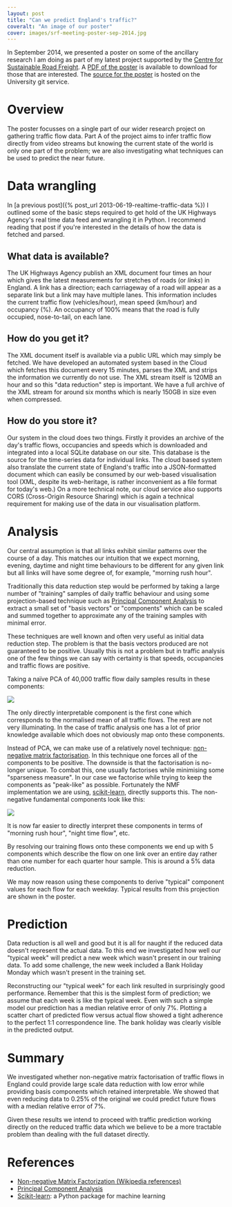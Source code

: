 ```yaml
---
layout: post
title: "Can we predict England's traffic?"
coveralt: "An image of our poster"
cover: images/srf-meeting-poster-sep-2014.jpg
---
```


In September 2014, we presented a poster on some of the ancillary research I am
doing as part of my latest project supported by the [Centre for Sustainable
Road Freight](http://sustainableroadfreight.org). A [PDF of the
poster]({{site.url}}/downloads/srf-meeting-poster-sep-2014.pdf) is available to download for
those that are interested. The [source for the
poster](https://git.csx.cam.ac.uk/x/eng-sigproc/u/rjw57/srf/docs/poster-sep-2014.git)
is hosted on the University git service.

# Overview

The poster focusses on a single part of our wider research project on gathering
traffic flow data. Part A of the project aims to infer traffic flow directly
from video streams but knowing the current state of the world is only one part
of the problem; we are also investigating what techniques can be used to
predict the near future.

# Data wrangling

In [a previous post]({% post_url 2013-06-19-realtime-traffic-data %}) I
outlined some of the basic steps required to get hold of the UK Highways
Agency's real time data feed and wrangling it in Python. I recommend reading
that post if you're interested in the details of how the data is fetched and
parsed.

## What data is available?

The UK Highways Agency publish an XML document four times an hour which gives
the latest measurements for stretches of roads (or *links*) in England. A link
has a direction; each carriageway of a road will appear as a separate link but
a link may have multiple lanes. This information includes the current traffic
flow (vehicles/hour), mean speed (km/hour) and occupancy (%). An occupancy of
100% means that the road is fully occupied, nose-to-tail, on each lane.

## How do you get it?

The XML document itself is available via a public URL which may simply be
fetched. We have developed an automated system based in the Cloud which fetches
this document every 15 minutes, parses the XML and strips the information we
currently do not use. The XML stream itself is 120MB an hour and so this "data
reduction" step is important. We have a full archive of the XML stream for
around six months which is nearly 150GB in size even when compressed.

## How do you store it?

Our system in the cloud does two things. Firstly it provides an archive of the
day's traffic flows, occupancies and speeds which is downloaded and integrated
into a local SQLite database on our site. This database is the source for the
time-series data for individual links. The cloud based system also translate
the current state of England's traffic into a JSON-formatted document which can
easily be consumed by our web-based visualisation tool (XML, despite its
web-heritage, is rather inconvenient as a file format for today's web.) On a
more technical note, our cloud service also supports CORS (Cross-Origin
Resource Sharing) which is again a technical requirement for making use of the
data in our visualisation platform.

# Analysis

Our central assumption is that all links exhibit similar patterns over the
course of a day. This matches our intuition that we expect morning, evening,
daytime and night time behaviours to be different for any given link but all
links will have some degree of, for example, "morning rush hour".

Traditionally this data reduction step would be performed by taking a large
number of "training" samples of daily traffic behaviour and using some
projection-based technique such as [Principal Component Analysis][pca] to
extract a small set of "basis vectors" or "components" which can be scaled and
summed together to approximate any of the training samples with minimal error.

These techniques are well known and often very useful as initial data reduction
step. The problem is that the basis vectors produced are not guaranteed to be
positive. Usually this is not a problem but in traffic analysis one of the few
things we can say with certainty is that speeds, occupancies and traffic flows
are positive.

Taking a naïve PCA of 40,000 traffic flow daily samples results in these
components:

![]({{site.url}}/images/pca-traffic-flow.svg)

The only directly interpretable component is the first cone which corresponds
to the normalised mean of all traffic flows. The rest are not very
illuminating. In the case of traffic analysis one has a lot of prior knowledge
available which does not obviously map onto these components.

Instead of PCA, we can make use of a relatively novel technique: [non-negative
matrix factorisation][nmf]. In this technique one forces all of the components
to be positive. The downside is that the factorisation is no-longer unique. To
combat this, one usually factorises while minimising some "sparseness measure".
In our case we factorise while trying to keep the components as "peak-like" as
possible. Fortunately the NMF implementation we are using, [scikit-learn][skl],
directly supports this. The non-negative fundamental components look like this:

![]({{site.url}}/images/nmf-traffic-flow.svg)

It is now far easier to directly interpret these components in terms of
"morning rush hour", "night time flow", etc.

By resolving our training flows onto these components we end up with 5
components which describe the flow on one link over an entire day rather than
one number for each quarter hour sample. This is around a 5% data reduction.

We may now reason using these components to derive "typical" component values
for each flow for each weekday. Typical results from this projection are shown
in the poster.

# Prediction

Data reduction is all well and good but it is all for naught if the reduced
data doesn't represent the actual data. To this end we investigated how well
our "typical week" will predict a new week which wasn't present in our training
data. To add some challenge, the new week included a Bank Holiday Monday which
wasn't present in the training set.

Reconstructing our "typical week" for each link resulted in surprisingly good
performance. Remember that this is the simplest form of prediction; we assume
that each week is like the typical week. Even with such a simple model our
prediction has a median relative error of only 7%. Plotting a scatter chart of
predicted flow versus actual flow showed a tight adherence to the perfect 1:1
correspondence line. The bank holiday was clearly visible in the predicted
output.

# Summary

We investigated whether non-negative matrix factorisation of traffic flows in
England could provide large scale data reduction with low error while providing
basis components which retained interpretable. We showed that even reducing
data to 0.25% of the original we could predict future flows with a median
relative error of 7%.

Given these results we intend to proceed with traffic prediction working
directly on the reduced traffic data which we believe to be a more tractable
problem than dealing with the full dataset directly.

# References

* [Non-negative Matrix Factorization (Wikipedia references)][nmf]
* [Principal Component Analysis][pca]
* [Scikit-learn][skl]: a Python package for machine learning

[nmf]: https://en.wikipedia.org/wiki/Non-negative_matrix_factorization#Others
[pca]: https://en.wikipedia.org/wiki/Principal_component_analysis
[skl]: http://scikit-learn.org/
